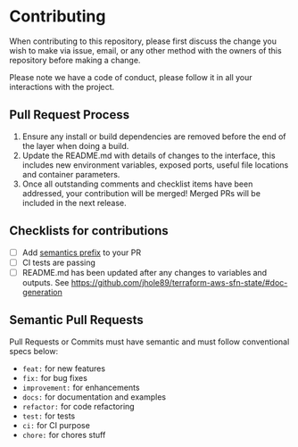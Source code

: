 # Contributing

When contributing to this repository, please first discuss the change you wish to make via issue,
email, or any other method with the owners of this repository before making a change.

Please note we have a code of conduct, please follow it in all your interactions with the project.

## Pull Request Process

1.  Ensure any install or build dependencies are removed before the end of the layer when doing a build.
2.  Update the README.md with details of changes to the interface, this includes new environment variables, exposed ports, 
useful file locations and container parameters.
3. Once all outstanding comments and checklist items have been addressed, your contribution will be merged! Merged PRs 
will be included in the next release.

## Checklists for contributions

- [ ] Add [semantics prefix](#semantic-pull-requests) to your PR
- [ ] CI tests are passing
- [ ] README.md has been updated after any changes to variables and outputs. See https://github.com/jhole89/terraform-aws-sfn-state/#doc-generation

## Semantic Pull Requests

Pull Requests or Commits must have semantic and must follow conventional specs below:

- `feat:` for new features
- `fix:` for bug fixes
- `improvement:` for enhancements
- `docs:` for documentation and examples
- `refactor:` for code refactoring
- `test:` for tests
- `ci:` for CI purpose
- `chore:` for chores stuff
